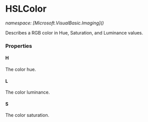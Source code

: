 ﻿# HSLColor
_namespace: [Microsoft.VisualBasic.Imaging](<a href="#" onClick="load('/docs/Microsoft.VisualBasic.Imaging/index.md')"></a>)_

Describes a RGB color in Hue, Saturation, and Luminance values.




### Properties

#### H
The color hue.
#### L
The color luminance.
#### S
The color saturation.

